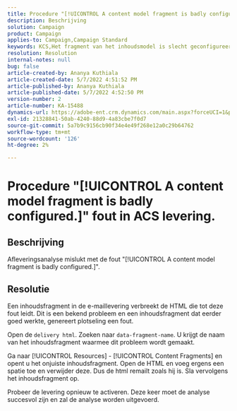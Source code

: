```yaml
---
title: Procedure "[!UICONTROL A content model fragment is badly configured.]" fout in ACS levering.
description: Beschrijving
solution: Campaign
product: Campaign
applies-to: Campaign,Campaign Standard
keywords: KCS,Het fragment van het inhoudsmodel is slecht geconfigureerd
resolution: Resolution
internal-notes: null
bug: false
article-created-by: Ananya Kuthiala
article-created-date: 5/7/2022 4:51:52 PM
article-published-by: Ananya Kuthiala
article-published-date: 5/7/2022 4:52:50 PM
version-number: 2
article-number: KA-15488
dynamics-url: https://adobe-ent.crm.dynamics.com/main.aspx?forceUCI=1&pagetype=entityrecord&etn=knowledgearticle&id=e0b342fe-25ce-ec11-a7b5-0022480a8e40
exl-id: 21328841-50ab-4240-88d9-4a83cbe7f0d7
source-git-commit: 5a7b9c9156cb90f34e4e49f268e12a0c29b64762
workflow-type: tm+mt
source-wordcount: '126'
ht-degree: 2%

---
```


# Procedure &quot;[!UICONTROL A content model fragment is badly configured.]&quot; fout in ACS levering.

## Beschrijving

Afleveringsanalyse mislukt met de fout &quot;[!UICONTROL A content model fragment is badly configured.]&quot;.

## Resolutie


Een inhoudsfragment in de e-maillevering verbreekt de HTML die tot deze fout leidt. Dit is een bekend probleem en een inhoudsfragment dat eerder goed werkte, genereert plotseling een fout.

Open de `delivery html`. Zoeken naar `data-fragment-name`. U krijgt de naam van het inhoudsfragment waarmee dit probleem wordt gemaakt.

Ga naar [!UICONTROL Resources] - [!UICONTROL Content Fragments] en opent u het onjuiste inhoudsfragment. Open de HTML en voeg ergens een spatie toe en verwijder deze. Dus de html remailt zoals hij is. Sla vervolgens het inhoudsfragment op.

Probeer de levering opnieuw te activeren. Deze keer moet de analyse succesvol zijn en zal de analyse worden uitgevoerd.
